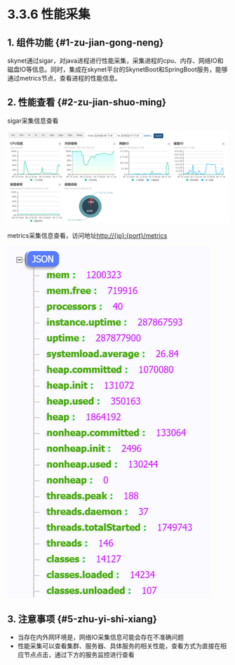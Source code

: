 # 3.3.6 性能采集

## 1. 组件功能 {#1-zu-jian-gong-neng}

skynet通过sigar，对java进程进行性能采集，采集进程的cpu、内存、网络IO和磁盘IO等信息。同时，集成在skynet平台的SkynetBoot和SpringBoot服务，能够通过metrics节点，查看进程的性能信息。

## 2. 性能查看 {#2-zu-jian-shuo-ming}

sigar采集信息查看

![](../../.gitbook/assets/image%20%2845%29.png)

metrics采集信息查看，访问地址[http://{ip}:{port}/metrics](http://172.31.234.40:4599/metrics)

![](../../.gitbook/assets/image%20%2840%29.png)

## 3. 注意事项 {#5-zhu-yi-shi-xiang}

* 当存在内外网环境是，网络IO采集信息可能会存在不准确问题
* 性能采集可以查看集群、服务器、具体服务的相关性能，查看方式为直接在相应节点点击，通过下方的服务监控进行查看


